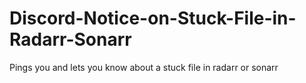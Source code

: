 # Discord-Notice-on-Stuck-File-in-Radarr-Sonarr
Pings you and lets you know about a stuck file in radarr or sonarr
